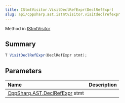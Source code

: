 ```yaml
---
title: IStmtVisitor.VisitDeclRefExpr(DeclRefExpr)
slug: api/cppsharp.ast.istmtvisitor.visitdeclrefexpr
---
```

Method in [IStmtVisitor](/api/cppsharp/ast/istmtvisitor)

## Summary



```csharp
T VisitDeclRefExpr(DeclRefExpr stmt);
```

## Parameters

|Name|Description|
|:---|:---|
|[CppSharp.AST.DeclRefExpr](/api/cppsharp/ast/declrefexpr) stmt||

